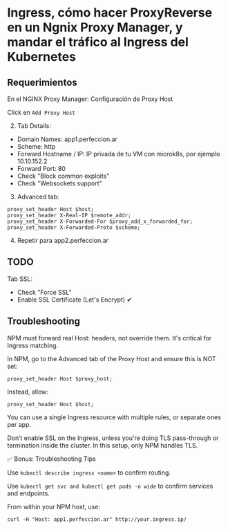 # Ingress, cómo hacer ProxyReverse en un Ngnix Proxy Manager, y mandar el tráfico al Ingress del Kubernetes

## Requerimientos

En el NGINX Proxy Manager: Configuración de Proxy Host

Click en `Add Proxy Host`

2. Tab Details:

- Domain Names: app1.perfeccion.ar
- Scheme: http
- Forward Hostname / IP: IP privada de tu VM con microk8s, por ejemplo 10.10.152.2
- Forward Port: 80
- Check "Block common exploits"
- Check "Websockets support"

3. Advanced tab:

```nginx
proxy_set_header Host $host;
proxy_set_header X-Real-IP $remote_addr;
proxy_set_header X-Forwarded-For $proxy_add_x_forwarded_for;
proxy_set_header X-Forwarded-Proto $scheme;
```

4. Repetir para app2.perfeccion.ar

## TODO

Tab SSL:

- Check "Force SSL"
- Enable SSL Certificate (Let's Encrypt) ✔

## Troubleshooting

NPM must forward real Host: headers, not override them. It's critical for Ingress matching.

In NPM, go to the Advanced tab of the Proxy Host and ensure this is NOT set:

    proxy_set_header Host $proxy_host;

Instead, allow:

    proxy_set_header Host $host;

You can use a single Ingress resource with multiple rules, or separate ones per app.

Don’t enable SSL on the Ingress, unless you're doing TLS pass-through or termination inside the cluster. In this setup, only NPM handles TLS.

✅ Bonus: Troubleshooting Tips

Use `kubectl describe ingress <name>` to confirm routing.

Use `kubectl get svc and kubectl get pods -o wide` to confirm services and endpoints.

From within your NPM host, use:

    curl -H "Host: app1.perfeccion.ar" http://your.ingress.ip/

